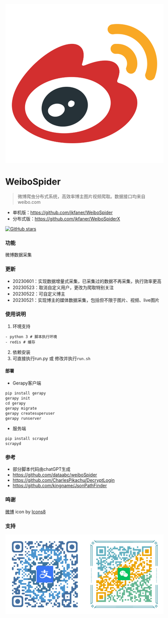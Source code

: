 <a href="https://github.com/jkfaner/WeiboSpider">
 <img alt="weibo-spider-Logo" src="assets/image/icons8-微博.svg">
</a>

# WeiboSpider

> 微博爬虫分布式系统，高效率博主图片视频爬取。数据接口均来自weibo.com
- 单机版：https://github.com/jkfaner/WeiboSpider
- 分布式版：https://github.com/jkfaner/WeiboSpiderX

[![GitHub stars](https://img.shields.io/github/stars/jkfaner/apple-monitor.svg)](https://github.com/jkfaner/apple-monitor)

### 功能
微博数据采集

### 更新

- 20230601：实现数据增量式采集，已采集过的数据不再采集，执行效率更高
- 20230523：取消自定义用户，更改为爬取特别关注
- 20230522：可自定义博主
- 20230521：实现博主的媒体数据采集，包括但不限于图片、视频、live图片

### 使用说明

1. 环境支持

```
- python 3 # 脚本执行环境
- redis # 缓存
```

2. 依赖安装
3. 可直接执行run.py 或 修改并执行`run.sh`
#### 部署
- Gerapy客户端
```angular2html
pip install gerapy
gerapy init
cd gerapy
gerapy migrate
gerapy createsuperuser
gerapy runserver
```
- 服务端
```angular2html
pip install scrapyd
scrapyd
```
### 参考

- 部分脚本代码由chatGPT生成
- https://github.com/dataabc/weiboSpider
- https://github.com/CharlesPikachu/DecryptLogin
- https://github.com/kingname/JsonPathFinder

### 鸣谢

<a target="_blank" href="https://icons8.com/icon/20910/微博">微博</a> icon by <a target="_blank" href="https://icons8.com">
Icons8</a>

### 支持

<p align="center">
  <a href="https://github.com/jkfaner/apple-monitor/blob/master/image/sponsor.jpg">
   <img alt="apple-monitor" src="https://github.com/jkfaner/apple-monitor/blob/master/image/sponsor.jpg">
  </a>
</p>